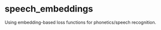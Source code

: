 speech_embeddings
=================

Using embedding-based loss functions for phonetics/speech recognition.
